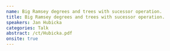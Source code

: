 ```yaml
---
name: Big Ramsey degrees and trees with sucessor operation.
title: Big Ramsey degrees and trees with sucessor operation.
speakers: Jan Hubicka
categories: Talk
abstract: /ct/Hubicka.pdf
onsite: true
---
```

